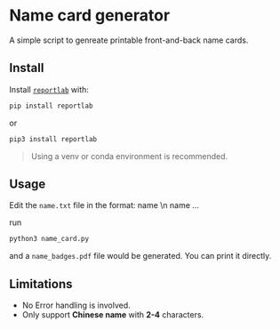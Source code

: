 # Name card generator

A simple script to genreate printable front-and-back name cards.

## Install

Install [`reportlab`](https://pypi.org/project/reportlab/) with:

```bash
pip install reportlab
```
or
```bash
pip3 install reportlab
```
> Using a venv or conda environment is recommended.

## Usage

Edit the `name.txt` file in the format:
    name \n name ...

run 

```bash
python3 name_card.py
```

and a `name_badges.pdf` file would be generated. You can print it directly.

## Limitations

- No Error handling is involved. 
- Only support **Chinese name** with **2-4** characters.